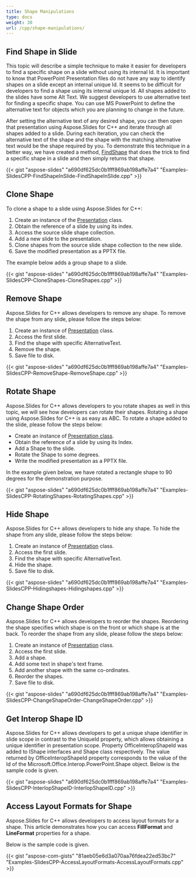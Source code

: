 ```yaml
---
title: Shape Manipulations
type: docs
weight: 30
url: /cpp/shape-manipulations/
---
```


## **Find Shape in Slide**
This topic will describe a simple technique to make it easier for developers to find a specific shape on a slide without using its internal Id. It is important to know that PowerPoint Presentation files do not have any way to identify shapes on a slide except an internal unique Id. It seems to be difficult for developers to find a shape using its internal unique Id. All shapes added to the slides have some Alt Text. We suggest developers to use alternative text for finding a specific shape. You can use MS PowerPoint to define the alternative text for objects which you are planning to change in the future.

After setting the alternative text of any desired shape, you can then open that presentation using Aspose.Slides for C++ and iterate through all shapes added to a slide. During each iteration, you can check the alternative text of the shape and the shape with the matching alternative text would be the shape required by you. To demonstrate this technique in a better way, we have created a method, [FindShape](http://www.aspose.com/api/net/slides/aspose.slides.util/slideutil/methods/findshape/index) that does the trick to find a specific shape in a slide and then simply returns that shape.

{{< gist "aspose-slides" "a690df625dc0b1fff869ab198affe7a4" "Examples-SlidesCPP-FindShapeInSlide-FindShapeInSlide.cpp" >}}


## **Clone Shape**
To clone a shape to a slide using Aspose.Slides for C++:

1. Create an instance of the [Presentation](http://www.aspose.com/api/net/slides/aspose.slides/presentation) class.
1. Obtain the reference of a slide by using its index.
1. Access the source slide shape collection.
1. Add a new slide to the presentation.
1. Clone shapes from the source slide shape collection to the new slide.
1. Save the modified presentation as a PPTX file.

The example below adds a group shape to a slide.

{{< gist "aspose-slides" "a690df625dc0b1fff869ab198affe7a4" "Examples-SlidesCPP-CloneShapes-CloneShapes.cpp" >}}


## **Remove Shape**
Aspose.Slides for C++ allows developers to remove any shape. To remove the shape from any slide, please follow the steps below:

1. Create an instance of [Presentation](http://www.aspose.com/api/net/slides/aspose.slides/presentation) class.
1. Access the first slide.
1. Find the shape with specific AlternativeText.
1. Remove the shape.
1. Save file to disk.

{{< gist "aspose-slides" "a690df625dc0b1fff869ab198affe7a4" "Examples-SlidesCPP-RemoveShape-RemoveShape.cpp" >}}


## **Rotate Shape**
Aspose.Slides for C++ allows developers to you rotate shapes as well in this topic, we will see how developers can rotate their shapes. Rotating a shape using Aspose.Slides for C++ is as easy as ABC. To rotate a shape added to the slide, please follow the steps below:

- Create an instance of [Presentation class](http://www.aspose.com/api/net/slides/aspose.slides/).
- Obtain the reference of a slide by using its Index.
- Add a Shape to the slide.
- Rotate the Shape to some degrees.
- Write the modified presentation as a PPTX file.

In the example given below, we have rotated a rectangle shape to 90 degrees for the demonstration purpose.

{{< gist "aspose-slides" "a690df625dc0b1fff869ab198affe7a4" "Examples-SlidesCPP-RotatingShapes-RotatingShapes.cpp" >}}

## **Hide Shape**
Aspose.Slides for C++ allows developers to hide any shape. To hide the shape from any slide, please follow the steps below:

1. Create an instance of [Presentation](http://www.aspose.com/api/net/slides/aspose.slides/presentation) class.
1. Access the first slide.
1. Find the shape with specific AlternativeText.
1. Hide the shape.
1. Save file to disk.

{{< gist "aspose-slides" "a690df625dc0b1fff869ab198affe7a4" "Examples-SlidesCPP-Hidingshapes-Hidingshapes.cpp" >}}



## **Change Shape Order**
Aspose.Slides for C++ allows developers to reorder the shapes. Reordering the shape specifies which shape is on the front or which shape is at the back. To reorder the shape from any slide, please follow the steps below:

1. Create an instance of [Presentation](http://www.aspose.com/api/net/slides/aspose.slides/presentation) class.
1. Access the first slide.
1. Add a shape.
1. Add some text in shape's text frame.
1. Add another shape with the same co-ordinates.
1. Reorder the shapes.
1. Save file to disk.

{{< gist "aspose-slides" "a690df625dc0b1fff869ab198affe7a4" "Examples-SlidesCPP-ChangeShapeOrder-ChangeShapeOrder.cpp" >}}


## **Get Interop Shape ID**
Aspose.Slides for C++ allows developers to get a unique shape identifier in slide scope in contrast to the UniqueId property, which allows obtaining a unique identifier in presentation scope. Property OfficeInteropShapeId was added to IShape interfaces and Shape class respectively. The value returned by OfficeInteropShapeId property corresponds to the value of the Id of the Microsoft.Office.Interop.PowerPoint.Shape object. Below is the sample code is given.

{{< gist "aspose-slides" "a690df625dc0b1fff869ab198affe7a4" "Examples-SlidesCPP-InterlopShapeID-InterlopShapeID.cpp" >}}


## **Access Layout Formats for Shape**
Aspose.Slides for C++ allows developers to access layout formats for a shape. This article demonstrates how you can access **FillFormat** and **LineFormat** properties for a shape.

Below is the sample code is given.

{{< gist "aspose-com-gists" "81aeb05e6d3a070aa76fdea22ed53bc7" "Examples-SlidesCPP-AccessLayoutFormats-AccessLayoutFormats.cpp" >}}



